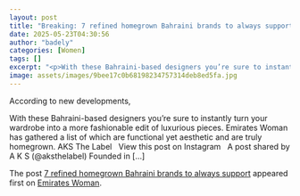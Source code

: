 ```yaml
---
layout: post
title: "Breaking: 7 refined homegrown Bahraini brands to always support"
date: 2025-05-23T04:30:56
author: "badely"
categories: [Women]
tags: []
excerpt: "<p>With these Bahraini-based designers you’re sure to instantly turn your wardrobe into a more fashionable edit of luxurious pieces. Emirates Woman ha"
image: assets/images/9bee17c0b68198234757314deb8ed5fa.jpg
---
```


According to new developments, <p>With these Bahraini-based designers you’re sure to instantly turn your wardrobe into a more fashionable edit of luxurious pieces. Emirates Woman has gathered a list of which are functional yet aesthetic and are truly homegrown. AKS The Label &#160; View this post on Instagram &#160; A post shared by A K S (@aksthelabel) Founded in [&#8230;]</p>
<p>The post <a href="https://emirateswoman.com/7-refined-homegrown-bahraini-brands-to-always-support/" rel="nofollow">7 refined homegrown Bahraini brands to always support</a> appeared first on <a href="https://emirateswoman.com" rel="nofollow">Emirates Woman</a>.</p>

